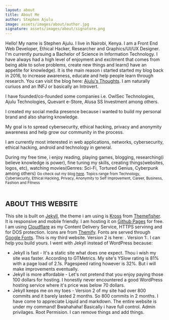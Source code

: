 ```yaml
---
layout: about
title: About Me
author: Stephen Ajulu
image: assets/images/about/author.jpg
signature: assets/images/about/signature.png
---
```


Hello! My name is Stephen Ajulu. I live in Nairobi, Kenya.
I am a Front End Web Developer, Ethical Hacker, Researcher and Graphics/UI/UX Designer. I'm currently pursuing a Bachelor of Science in Information Technology. I have always had a high level of enjoyment and excitment that comes from being able to solve problems, create new things and learn(I have an appetite for knowledge). It is the main reason i started started my blog back in 2016, to increase awareness, educate and help people learn through research. You can visit the blog here: [Ajulu's Thoughts](https://ajulusthoughts.wordpress.com). I am naturally curiuos and an INFJ or basically an Introvert.

I have founded/co-founded some companies i.e. OwlSec Technologies, Ajulu Technologies, Quevant e-Store, Alusa SS Investment among others.

I created my social media presence because i wanted to build my personal brand and also sharing knowledge.

My goal is to spread cybersecurity, ethical hacking, privacy and anonymity awareness and help grow our community in the process.

I am currently most interested in web applications, networks, cybersecurity, ethical hacking, android and technology in general.

During my free time, i enjoy reading, playing games, blogging, researching(i believe knowledge is power), fine tuning my skills, creating things(websites, logos, etc), watching movies(Genres: Sci-Fi, Tortured Genius, Cyberpunk among others)
<small>
Go check out my blog [here](https://ajulusthoughts.wordpress.com). Topics range from Technology, Cybersecurity, Ethical Hacking, Privacy, Anonymity to Self Improvement, Career, Business, Fashion and Fitness
  </small>
<br>
<br>
## ABOUT THIS WEBSITE
This site is built on [Jekyll](https://jekyllrb.com/), the theme i am using is [Kross](https://github.com/themefisher/kross-jekyll-portfolio-template) from [Themefisher](https://themefisher.com/). It is responsive and mobile friendly. I am hosting it on [Github Pages](https://pages.github.com/) for free. I am using [Cloudflare](https://cloudflare.com) as my Content Delivery Service, HTTPS servinng and for DOS protection. Icons are from [Themify](https://themify.me/themify-icons). Fonts are served through [Google Fonts](https://www.google.com/fonts). This is my third website. Version 2 is here: . Version 1:.
I can help you build yours. I went with Jekyll instead of WordPress because:
- Jekyll is fast - It's a static site what does one expect. Thou i wish my site was faster. According to GTMetrics. My site's YSlow rating is 81% with a page load of 2.1s. Pagespeed rating however is 32%. But i will make improvements eventually.
- Jekyll is more affordable - Let's not pretend that you enjoy paying those 100 dollars for hosting. I honestly never encountered a good WordPress hosting service where it's price was below 70 dollars.
- Jekyll keeps me on my toes - Version 2 of my site had over 800 commits and it barely lasted 2 months. So 800 commits in 2 months. I have come to appreciate Liquid and markdown. The entire website is under my command! Bwahahaha! Basically i have full control. Admin privilages. Root Permision. I can remove things and add things. 
